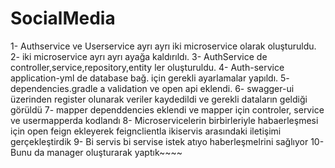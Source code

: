# SocialMedia
1- Authservice ve Userservice ayrı ayrı iki microservice olarak oluşturuldu.
2- iki microservice ayrı ayrı ayağa kaldırıldı. 
3- AuthService de controller,service,repository,entity ler oluşturuldu.
4- Auth-service application-yml de database bağ. için gerekli ayarlamalar yapıldı.
5- dependencies.gradle a validation ve open api eklendi.
6- swagger-ui üzerinden register olunarak veriler kaydedildi ve gerekli dataların geldiği görüldü
7- mapper dependdencies eklendi ve mapper için controler, service ve usermapperda kodlandı
8- Microservicelerin birbirleriyle habaerleşmesi için open feign ekleyerek feignclientla ikiservis arasındaki iletişimi gerçekleştirdik
9- Bi servis bi servise istek atıyo haberleşmelrini sağlıyor
10-Bunu da manager oluşturarak yaptık~~~~
